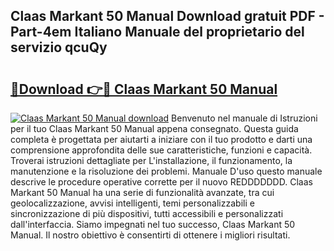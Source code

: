 ## Claas Markant 50 Manual Download gratuit PDF - Part-4em Italiano Manuale del proprietario del servizio qcuQy

# <h2><a href="http://dfbihrn.blite.top/?on=Claas+Markant+50+Manual">🔗Download 👉🔴 Claas Markant 50 Manual</a></h2>

[![Claas Markant 50 Manual download](https://i.imgur.com/lujVjoI.png)](http://dfbihrn.blite.top/?on=Claas+Markant+50+Manual)
Benvenuto nel manuale di Istruzioni per il tuo Claas Markant 50 Manual appena consegnato. Questa guida completa è progettata per aiutarti a iniziare con il tuo prodotto e darti una comprensione approfondita delle sue caratteristiche, funzioni e capacità. Troverai istruzioni dettagliate per L'installazione, il funzionamento, la manutenzione e la risoluzione dei problemi. Manuale D'uso questo manuale descrive le procedure operative corrette per il nuovo REDDDDDDD. Claas Markant 50 Manual ha una serie di funzionalità avanzate, tra cui geolocalizzazione, avvisi intelligenti, temi personalizzabili e sincronizzazione di più dispositivi, tutti accessibili e personalizzati dall'interfaccia. Siamo impegnati nel tuo successo, Claas Markant 50 Manual. Il nostro obiettivo è consentirti di ottenere i migliori risultati.

